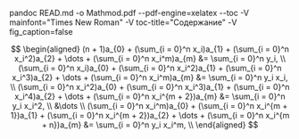 pandoc READ.md -o Mathmod.pdf --pdf-engine=xelatex --toc -V mainfont="Times New Roman" -V toc-title="Содержание" -V fig_caption=false



$$
\begin{aligned}
    (n + 1)a_{0} + (\sum_{i = 0}^n x_i)a_{1} + (\sum_{i = 0}^n x_i^2)a_{2} + \dots + (\sum_{i = 0}^n x_i^m)a_{m} &= \sum_{i = 0}^n y_i, \\
    (\sum_{i = 0}^n x_i)a_{0} + (\sum_{i = 0}^n x_i^2)a_{1} + (\sum_{i = 0}^n x_i^3)a_{2} + \dots + (\sum_{i = 0}^n x_i^m)a_{m} &= \sum_{i = 0}^n y_i x_i, \\
    (\sum_{i = 0}^n x_i^2)a_{0} + (\sum_{i = 0}^n x_i^3)a_{1} + (\sum_{i = 0}^n x_i^4)a_{2} + \dots + (\sum_{i = 0}^n x_i^{m + 2})a_{m} &= \sum_{i = 0}^n y_i x_i^2, \\
    &\dots \\
    (\sum_{i = 0}^n x_i^m)a_{0} + (\sum_{i = 0}^n x_i^{m + 1})a_{1} + (\sum_{i = 0}^n x_i^{m + 2})a_{2} + \dots + (\sum_{i = 0}^n x_i^{m + n})a_{m} &= \sum_{i = 0}^n  y_i x_i^m, \\
\end{aligned}
$$
